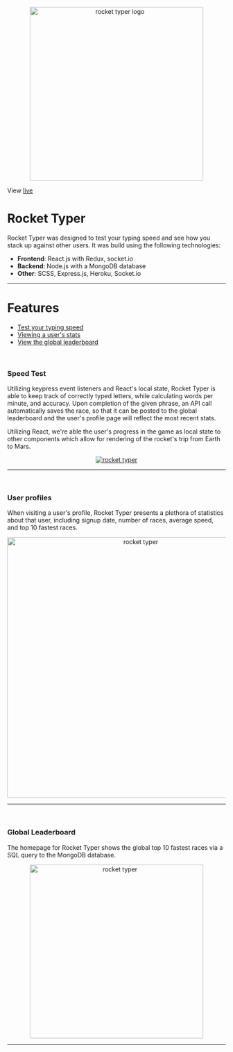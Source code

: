 <p align="center">
  <a href="https://www.rockettyper.com/">
    <img src="https://github.com/jameshawkinsjr/rocket-typer/blob/master/frontend/public/assets/rocket_typer_logo.png" alt="rocket typer logo" width="400">
  </a>
</p>

View [live](https://www.rockettyper.com/)

# Rocket Typer
Rocket Typer was designed to test your typing speed and see how you stack up against other users. It was build using the following technologies: 
* <strong>Frontend</strong>: React.js with Redux, socket.io
* <strong>Backend</strong>: Node.js with a MongoDB database
* <strong>Other</strong>: SCSS, Express.js, Heroku, Socket.io

*** 
# Features 
* [Test your typing speed](https://github.com/jameshawkinsjr/rocket-typer#speed-test)
* [Viewing a user's stats](https://github.com/jameshawkinsjr/rocket-typer#user-profiles)
* [View the global leaderboard](https://github.com/jameshawkinsjr/rocket-typer#global-leaderboard)


<br>

### Speed Test
Utilizing keypress event listeners and React's local state, Rocket Typer is able to keep track of correctly typed letters, while calculating words per minute, and accuracy. Upon completion of the given phrase, an API call automatically saves the race, so that it can be posted to the global leaderboard and the user's profile page will reflect the most recent stats.

Utilizing React, we're able the user's progress in the game as local state to other components which allow for rendering of the rocket's trip from Earth to Mars.

<p align="center">
  <a href="https://github.com/jameshawkinsjr/rocket-typer/blob/master/frontend/public/assets/rocket-typer.gif">
    <img src="https://github.com/jameshawkinsjr/rocket-typer/blob/master/frontend/public/assets/rocket-typer.gif" alt="rocket typer">
  </a>
</p>


*** 
<br>

### User profiles
When visiting a user's profile, Rocket Typer presents a plethora of statistics about that user, including signup date, number of races, average speed, and top 10 fastest races.

<p align="center">
  <a href="https://github.com/jameshawkinsjr/rocket-typer/blob/master/frontend/public/assets/rocket_typer_profile.png">
    <img src="https://github.com/jameshawkinsjr/rocket-typer/blob/master/frontend/public/assets/rocket_typer_profile.png" alt="rocket typer" width="600">
  </a>
</p>

***
<br>

### Global Leaderboard
The homepage for Rocket Typer shows the global top 10 fastest races via a SQL query to the MongoDB database.

<p align="center">
  <a href="https://github.com/jameshawkinsjr/rocket-typer/blob/master/frontend/public/assets/rocket_typer_leaderboard.png">
    <img src="https://github.com/jameshawkinsjr/rocket-typer/blob/master/frontend/public/assets/rocket_typer_leaderboard.png" alt="rocket typer" width="400">
  </a>
</p>

***
<br>
